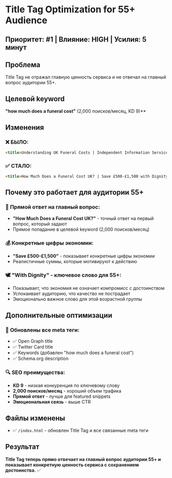 # Title Tag Optimization for 55+ Audience

## Приоритет: #1 | Влияние: HIGH | Усилия: 5 минут

## Проблема
Title Tag не отражал главную ценность сервиса и не отвечал на главный вопрос аудитории 55+.

## Целевой keyword
**"how much does a funeral cost"** (2,000 поисков/месяц, KD 9)**

## Изменения

### ❌ **БЫЛО:**
```html
<title>Understanding UK Funeral Costs | Independent Information Service | ClearFuneralCosts</title>
```

### ✅ **СТАЛО:**
```html
<title>How Much Does a Funeral Cost UK? | Save £500-£1,500 with Dignity</title>
```

## Почему это работает для аудитории 55+

### 🎯 **Прямой ответ на главный вопрос:**
- **"How Much Does a Funeral Cost UK?"** - точный ответ на первый вопрос, который задают
- Прямое попадание в целевой keyword (2,000 поисков/месяц)

### 💰 **Конкретные цифры экономии:**
- **"Save £500-£1,500"** - показывает конкретные цифры экономии
- Реалистичные суммы, которые мотивируют к действию

### 🕊️ **"With Dignity" - ключевое слово для 55+:**
- Показывает, что экономия не означает компромисс с достоинством
- Успокаивает аудиторию, что качество не пострадает
- Эмоционально важное слово для этой возрастной группы

## Дополнительные оптимизации

### 📱 **Обновлены все meta теги:**
- ✅ Open Graph title
- ✅ Twitter Card title  
- ✅ Keywords (добавлен "how much does a funeral cost")
- ✅ Schema.org description

### 🔍 **SEO преимущества:**
- **KD 9** - низкая конкуренция по ключевому слову
- **2,000 поисков/месяц** - хороший объем трафика
- **Прямой ответ** - лучше для featured snippets
- **Эмоциональная связь** - выше CTR

## Файлы изменены
- ✅ `/index.html` - обновлен Title Tag и все связанные meta теги

## Результат
**Title Tag теперь прямо отвечает на главный вопрос аудитории 55+ и показывает конкретную ценность сервиса с сохранением достоинства.** ✅
